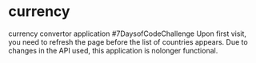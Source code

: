 # currency
currency convertor application #7DaysofCodeChallenge
Upon first visit, you need to refresh the page before the list of countries appears. 
Due to changes in the API used, this application is nolonger functional.
